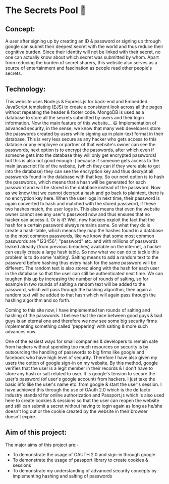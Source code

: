 # The Secrets Pool :closed_lock_with_key: #

## Concept: ##
A user after signing up by creating an ID & password or signing up through google can submit their deepest secret with the world and thus reduce their cognitive burden. Since their identity will not be linked with their secret, no one can actually know about which secret was submitted by whom. Apart from reducing the burden of secret sharers, this website also serves as a source of entertainment and fascination as people read other people's secrets.

## Technology: ##
This website uses Node.js & Express.js for back-end and Embedded JavaScript templating (EJS) to create a consistent look across all the pages without repeating the header & footer code. MongoDB is used as a database to store all the secrets submitted by users and their login information. Now the main feature of this website... :smiley: Implementation of advanced security, in the sense, we know that many web developers store the passwords created by users while signing up in plain-text format in their database. This is very less secure as any hacker who gets access to this databse or any employee or partner of that website's owner can see the passwords, next option is to encrypt the passwords, after which even if someone gets into the database they will only get encrypted passwords! but this is also not good enough :( because if someone gets access to the main javascript file of the website, (which they can if they were able to get into the database) they can see the encryption key and thus decrypt all passwords found in the database with that key. So our next option is to hash the passwords, which means that a hash will be generated for each password and will be stored in the database instead of the password. Now as we know that we cannot decrypt a hash and go back to plaintext, there is no encryption key here. When the user logs in next time, their password is again converted to hash and matched with the stored password, if these two hashes match, the user logs in. This also means that even the website owner cannot see any user's password now and thus ensures that no hacker can access it. Or is it? Well, now hackers exploit the fact that the hash for a certain password always remains same. So what they do is create a hash-table, which means they map the hashes found in a database to the most common passwords, like we know that some most common passwords are "123456", "password" etc. and with millions of passwords leaked already (from previous breaches) available on the internet, a hacker can easily create a large hash table. So now what we can do to tackle this problem is to do some 'salting'. Salting means to add a random text to the password before hashing thus every hash for the same password will be different. The random text is also stored along with the hash for each user in the database so that the user can still be authenticated next time. We can toughen this up by increasing the number of rounds of salting, so for example in two rounds of salting a random text will be added to the password, which will pass through the hashing algorithm, then again a random text will be added to that hash which will again pass through the hashing algorithm and so forth.

Coming to this site now, I have implemented ten rounds of salting and hashing of the passwords. I believe that the race between good guys & bad guys is an eternal one and therefore we now see some big security firms implementing something called 'peppering' with salting & more such advances now.

One of the easiest ways for small companies & developers to remain safe from hackers without spending too much resources on security is by outsourcing the handling of passwords to big firms like google and facebook who have high level of security. Therefore I have also given my users the option of google sign-in on my website. By this method, google verifies that the user is a legit member in their records & I don't have to store any hash or salt related to user. It is google's tension to secure the user's password (of user's google account) from hackers. I just take the basic info like the user's name etc. from google & start the user's session. I have achieved this through the use of OAuth 2.0 which is the de facto industry standard for online authorization and Passport.js which is also used here to create cookies & sessions so that the user can reopen the website and still can submit a secret without having to login again as long as he/she doesn't log out or the cookie created by the website in their browser doesn't expire.


## Aim of this project: ##
The major aims of this project are:-
* To demonstrate the usage of OAUTH 2.0 and sign-in through google
* To demonstrate the usage of passport library to create cookies & sessions
* To demonstrate my understanding of advanced security concepts by implementing hashing and salting of passwords
